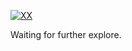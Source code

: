 [![XX](https://img.shields.io/badge/XX-github-blue?logo=github)](https://github.com/XX)

Waiting for further explore.
